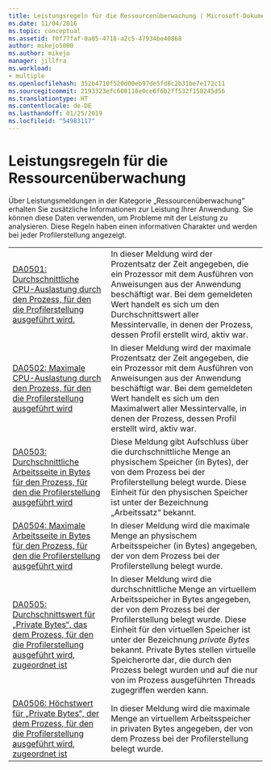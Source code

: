 ```yaml
---
title: Leistungsregeln für die Ressourcenüberwachung | Microsoft-Dokumentation
ms.date: 11/04/2016
ms.topic: conceptual
ms.assetid: f0f77faf-0a05-4718-a2c5-47934be40868
author: mikejo5000
ms.author: mikejo
manager: jillfra
ms.workload:
- multiple
ms.openlocfilehash: 352b4710f520d00eb97de5fd8c2b31be7e172c11
ms.sourcegitcommit: 2193323efc608118e0ce6f6b2ff532f158245d56
ms.translationtype: HT
ms.contentlocale: de-DE
ms.lasthandoff: 01/25/2019
ms.locfileid: "54983117"
---
```

# <a name="resource-monitoring-performance-rules"></a>Leistungsregeln für die Ressourcenüberwachung
Über Leistungsmeldungen in der Kategorie „Ressourcenüberwachung“ erhalten Sie zusätzliche Informationen zur Leistung Ihrer Anwendung. Sie können diese Daten verwenden, um Probleme mit der Leistung zu analysieren. Diese Regeln haben einen informativen Charakter und werden bei jeder Profilerstellung angezeigt.  
  
|||  
|-|-|  
|[DA0501: Durchschnittliche CPU-Auslastung durch den Prozess, für den die Profilerstellung ausgeführt wird.](../profiling/da0501-average-cpu-consumption-by-the-process-being-profiled.md)|In dieser Meldung wird der Prozentsatz der Zeit angegeben, die ein Prozessor mit dem Ausführen von Anweisungen aus der Anwendung beschäftigt war. Bei dem gemeldeten Wert handelt es sich um den Durchschnittswert aller Messintervalle, in denen der Prozess, dessen Profil erstellt wird, aktiv war.|  
|[DA0502: Maximale CPU-Auslastung durch den Prozess, für den die Profilerstellung ausgeführt wird](../profiling/da0502-maximum-cpu-consumption-by-the-process-being-profiled.md)|In dieser Meldung wird der maximale Prozentsatz der Zeit angegeben, die ein Prozessor mit dem Ausführen von Anweisungen aus der Anwendung beschäftigt war. Bei dem gemeldeten Wert handelt es sich um den Maximalwert aller Messintervalle, in denen der Prozess, dessen Profil erstellt wird, aktiv war.|  
|[DA0503: Durchschnittliche Arbeitsseite in Bytes für den Prozess, für den die Profilerstellung ausgeführt wird](../profiling/da0503-average-working-set-in-bytes-for-the-process-being-profiled.md)|Diese Meldung gibt Aufschluss über die durchschnittliche Menge an physischem Speicher (in Bytes), der von dem Prozess bei der Profilerstellung belegt wurde. Diese Einheit für den physischen Speicher ist unter der Bezeichnung „Arbeitssatz“ bekannt.|  
|[DA0504: Maximale Arbeitsseite in Bytes für den Prozess, für den die Profilerstellung ausgeführt wird](../profiling/da0504-maximum-working-set-in-bytes-for-the-process-being-profiled.md)|In dieser Meldung wird die maximale Menge an physischem Arbeitsspeicher (in Bytes) angegeben, der von dem Prozess bei der Profilerstellung belegt wurde.|  
|[DA0505: Durchschnittswert für „Private Bytes“, das dem Prozess, für den die Profilerstellung ausgeführt wird, zugeordnet ist](../profiling/da0505-average-private-bytes-allocated-for-the-process-being-profiled.md)|In dieser Meldung wird die durchschnittliche Menge an virtuellem Arbeitsspeicher in Bytes angegeben, der von dem Prozess bei der Profilerstellung belegt wurde. Diese Einheit für den virtuellen Speicher ist unter der Bezeichnung *private Bytes* bekannt. Private Bytes stellen virtuelle Speicherorte dar, die durch den Prozess belegt wurden und auf die nur von im Prozess ausgeführten Threads zugegriffen werden kann.|  
|[DA0506: Höchstwert für „Private Bytes“, der dem Prozess, für den die Profilerstellung ausgeführt wird, zugeordnet ist](../profiling/da0506-maximum-private-bytes-allocated-for-the-process-being-profiled.md)|In dieser Meldung wird die maximale Menge an virtuellem Arbeitsspeicher in privaten Bytes angegeben, der von dem Prozess bei der Profilerstellung belegt wurde.|